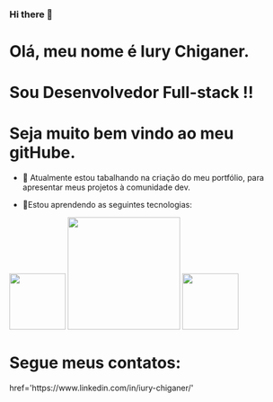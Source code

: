 ### Hi there 👋

# Olá, meu nome é Iury Chiganer. 

# Sou Desenvolvedor Full-stack !!
# Seja muito bem vindo ao meu gitHube. 


- 🔭 Atualmente estou tabalhando na criação do meu portfólio, para apresentar meus projetos à comunidade dev.

- 🌱Estou aprendendo as seguintes tecnologias: 

<img src="https://cdn.jsdelivr.net/gh/devicons/devicon/icons/vuejs/vuejs-original-wordmark.svg" height = '100px' width = '100px' />

<img src="https://cdn.jsdelivr.net/gh/devicons/devicon/icons/nestjs/nestjs-plain-wordmark.svg" height = '200px' width = '200px' />

<img src="https://cdn.jsdelivr.net/gh/devicons/devicon/icons/nextjs/nextjs-original-wordmark.svg"  height = '100px' width = '100px' />
          
          


# Segue meus contatos: 
<div>
  <a> href='https://www.linkedin.com/in/iury-chiganer/' </a>
</div>
